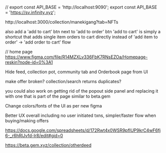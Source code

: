 // export const API_BASE = 'http://localhost:9090';
export const API_BASE = 'https://sv.infinity.xyz';

http://localhost:3000/collection/manekigang?tab=NFTs

also add a 'add to cart' btn next to 'add to order' btn
'add to cart' is simply a shortcut that adds single item orders to cart directly instead of 'add item to order' -> 'add order to cart' flow

// home page
https://www.figma.com/file/R14MZXLv336FbK7RNsEZOa/Homepage-reskin?node-id=0%3A1

Hide feed, collection pot, community tab and Orderbook page from UI

make offer broken?
collection/search returns duplicates?

you could also work on getting rid of the popout side panel and replacing it with one that is part of the page
similar to beta.gem

Change colors/fonts of the UI as per new figma

Better UX overall including no user initiated txns, simpler/faster flow when buying/making offers

https://docs.google.com/spreadsheets/d/172Rwt4x0WSR9pfIUP9krC4wF6fj6-_r6hRlJvfd-lr8/edit#gid=0

https://beta.gem.xyz/collection/otherdeed
